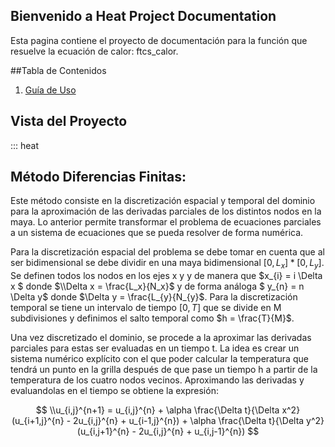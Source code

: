 ##  Bienvenido a Heat Project Documentation

Esta pagina contiene el proyecto de documentación para la función que resuelve la ecuación de calor: ftcs_calor.

##Tabla de Contenidos

1. [Guía de Uso](reference.md)

## Vista del Proyecto


::: heat


## Método Diferencias Finitas:

Este método consiste en la discretización espacial y temporal del dominio para la aproximación de las derivadas parciales de los distintos nodos en la maya. Lo anterior permite transformar el problema de ecuaciones parciales a un sistema de ecuaciones que se pueda resolver de forma numérica.

Para la discretización espacial del problema se debe tomar en cuenta que al ser bidimensional se debe dividir en una maya bidimensional $[ 0 , L_{x} ] *  [ 0 , L_{y} ]$. Se definen todos los nodos en los ejes x y y de manera que $x_{i} = i \Delta x $ donde $\\Delta x = \frac{L_x}{N_x}$ y de forma análoga $ y_{n} = n \Delta y$ donde $\\Delta y = \frac{L_{y}{N_{y}$. Para la discretización temporal se tiene un intervalo de tiempo $[ 0 , T ]$ que se divide en M subdivisiones y definimos el salto temporal como $h = \frac{T}{M}$.

Una vez discretizado el dominio, se procede a la aproximar las derivadas parciales para estas ser evaluadas en un tiempo t. La idea es crear un sistema numérico explícito con el que poder calcular la temperatura que tendrá un punto en la grilla después de que pase un tiempo h a partir de la temperatura de los cuatro nodos vecinos. Aproximando las derivadas y evaluandolas en el tiempo se obtiene la expresión:

$$
\\u_{i,j}^{n+1} = u_{i,j}^{n} + \alpha \frac{\Delta t}{\Delta x^2} (u_{i+1,j}^{n} - 2u_{i,j}^{n} + u_{i-1,j}^{n}) + \alpha \frac{\Delta t}{\Delta y^2} (u_{i,j+1}^{n} - 2u_{i,j}^{n} + u_{i,j-1}^{n})
$$



